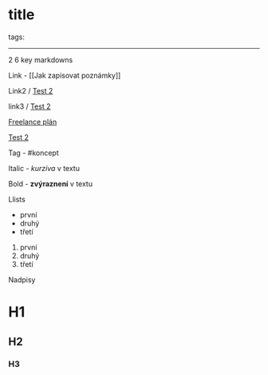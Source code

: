 # title
tags:

---
2
6 key markdowns

Link - [[Jak zapisovat poznámky]]

Link2 / [Test 2](Untitled/Test%202.md)

link3 / [Test 2](Untitled/Test%202.md)

[Freelance plán](Freelance%20plán.md)

[Test 2](Test%202.md)

Tag - #koncept

Italic - *kurzíva* v textu

Bold - **zvýraznení** v textu

Llists
- první
- druhý
- třetí

1. první
2. druhý
3. třetí

Nadpisy

# H1
## H2
### H3
<!--stackedit_data:
eyJoaXN0b3J5IjpbNzI3ODQ3NjY0LDI5Mjc3MDE0NCwxNTg0Mj
A5NDAyXX0=
-->